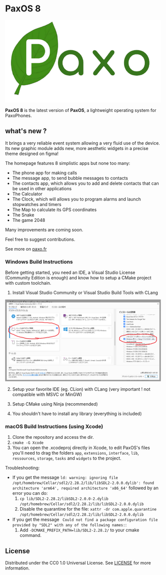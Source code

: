 # PaxOS 8

![Logo of the paxo project](logo.png)

**PaxOS 8** is the latest version of **PaxOS**, a lightweight operating system for PaxoPhones. 

## what's new ?

It brings a very reliable event system allowing a very fluid use of the device. Its new graphic module adds new, more aesthetic widgets in a precise theme designed on figma!

The homepage features 8 simplistic apps but none too many:

- The phone app for making calls
- The message app, to send bubble messages to contacts
- The contacts app, which allows you to add and delete contacts that can be used in other applications
- The Calculator
- The Clock, which will allows you to program alarms and launch stopwatches and timers
- The Map to calculate its GPS coordinates
- The Snake
- The game 2048

Many improvements are coming soon.

Feel free to suggest contributions.

See more on [paxo.fr](https://www.paxo.fr)

### Windows Build Instructions

Before getting started, you need an IDE, a Visual Studio License (Community Edition is enough) and know how to setup a CMake project with custom toolchain.

1. Install Visual Studio Community or Visual Studio Build Tools with CLang

![CLang selected on the right of Visual Studio Installer](docs/images/clang_visual_studio_install.png)

2. Setup your favorite IDE (eg. CLion) with CLang (very important ! not compatible with MSVC or MinGW)

3. Setup CMake using Ninja (recommended)

4. You shouldn't have to install any library (everything is included)

### macOS Build Instructions (using Xcode)

1. Clone the repository and access the dir.
2. `cmake -G Xcode`
3. You can open the .xcodeproj directly in Xcode, to edit PaxOS's files you'll need to drag the folders `app`, `extensions`, `interface`, `lib`, `ressources`, `storage`, `tasks` and `widgets` to the project.

Troubleshooting:
- If you get the message `ld: warning: ignoring file /opt/homebrew/Cellar/sdl2/2.28.2/lib/libSDL2-2.0.0.dylib': found architecture 'arm64', required architecture 'x86_64'` followed by an error you can do:
  1. `cp lib/SDL2-2.28.2/libSDL2-2.0.0-2.dylib /opt/homebrew/Cellar/sdl2/2.28.2/lib/libSDL2-2.0.0.dylib`
  2. Disable the quarantine for the file: `xattr -dr com.apple.quarantine /opt/homebrew/Cellar/sdl2/2.28.2/lib/libSDL2-2.0.0.dylib`
- If you get the message ` Could not find a package configuration file provided by "SDL2" with any of the following names:`:
  1. Add `-DCMAKE_PREFIX_PATH=lib/SDL2-2.28.2/` to your cmake command.

## License
Distributed under the CC0 1.0 Universal License. See [LICENSE](/LICENSE) for more information.
